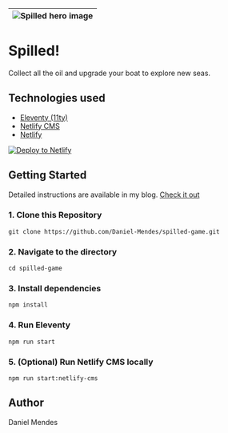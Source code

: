 | ![Spilled hero image](https://raw.githubusercontent.com/Daniel-Mendes/spilled-game/main/src/static/img/spilled-hero.jpeg) |
| ------------------------------------------------------------------------------------------------------------- |

# Spilled!

Collect all the oil and upgrade your boat to explore new seas.

## Technologies used

- [Eleventy (11ty)](https://www.11ty.dev/)
- [Netlify CMS](https://www.netlifycms.org/)
- [Netlify](https://www.netlify.com/)

<a href="https://app.netlify.com/start/deploy?repository=https://github.com/Daniel-Mendes/spilled-game&amp;stack=cms"><img src="https://www.netlify.com/img/deploy/button.svg" alt="Deploy to Netlify" /></a>

## Getting Started

Detailed instructions are available in my blog. [Check it out](https://blog.surjithctly.in/neat-stack-create-a-static-website-with-netlify-cms-eleventy-alpinejs-and-tailwindcss)

### 1\. Clone this Repository

```
git clone https://github.com/Daniel-Mendes/spilled-game.git
```

### 2\. Navigate to the directory

```
cd spilled-game
```

### 3\. Install dependencies

```
npm install
```

### 4\. Run Eleventy

```
npm run start
```

### 5\. (Optional) Run Netlify CMS locally

```
npm run start:netlify-cms
```

## Author

Daniel Mendes